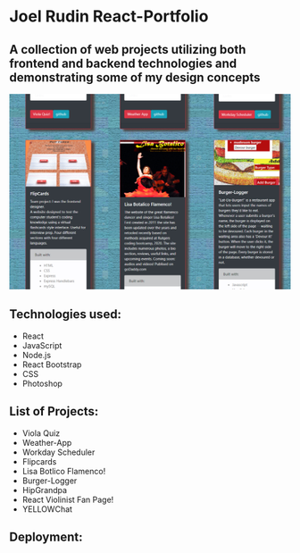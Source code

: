 # Joel Rudin React-Portfolio

## A collection of web projects utilizing both frontend and backend technologies and demonstrating some of my design concepts

![](React-PortfolioScrnShot.jpg)

## Technologies used:

- React
- JavaScript
- Node.js
- React Bootstrap
- CSS
- Photoshop

## List of Projects:

- Viola Quiz
- Weather-App
- Workday Scheduler
- Flipcards
- Lisa Botlico Flamenco!
- Burger-Logger
- HipGrandpa
- React Violinist Fan Page!
- YELLOWChat

## Deployment:
